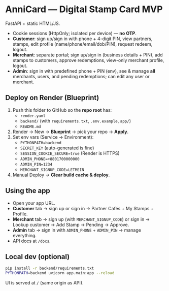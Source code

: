 # AnniCard — Digital Stamp Card MVP

FastAPI + static HTML/JS.
- Cookie sessions (HttpOnly; isolated per device) — **no OTP**.
- **Customer**: sign up/sign in with phone + 4-digit PIN, view partners, stamps, edit profile (name/phone/email/dob/PIN), request redeem, logout.
- **Merchant**: separate portal; sign up/sign in (business details + PIN), add stamps to customers, approve redemptions, view-only merchant profile, logout.
- **Admin**: sign in with predefined phone + PIN (env), see & manage **all** merchants, users, and pending redemptions; can edit any user or merchant.

## Deploy on Render (Blueprint)
1. Push this folder to GitHub so the **repo root** has:
   - `render.yaml`
   - `backend/` (with `requirements.txt`, `.env.example`, `app/`)
   - `README.md`
2. Render → New → **Blueprint** → pick your repo → **Apply**.
3. Set env vars (Service → Environment):
   - `PYTHONPATH=backend`
   - `SECRET_KEY` (auto-generated is fine)
   - `SESSION_COOKIE_SECURE=true` (Render is HTTPS)
   - `ADMIN_PHONE=+8801700000000`
   - `ADMIN_PIN=1234`
   - `MERCHANT_SIGNUP_CODE=LETMEIN`
4. Manual Deploy → **Clear build cache & deploy**.

## Using the app
- Open your app URL.
- **Customer** tab → sign up or sign in → Partner Cafés + My Stamps + Profile.
- **Merchant** tab → sign up (with `MERCHANT_SIGNUP_CODE`) or sign in → Lookup customer → Add Stamp → Pending → Approve.
- **Admin** tab → sign in with `ADMIN_PHONE` + `ADMIN_PIN` → manage everything.
- API docs at `/docs`.

## Local dev (optional)
```bash
pip install -r backend/requirements.txt
PYTHONPATH=backend uvicorn app.main:app --reload
```
UI is served at `/` (same origin as API).
